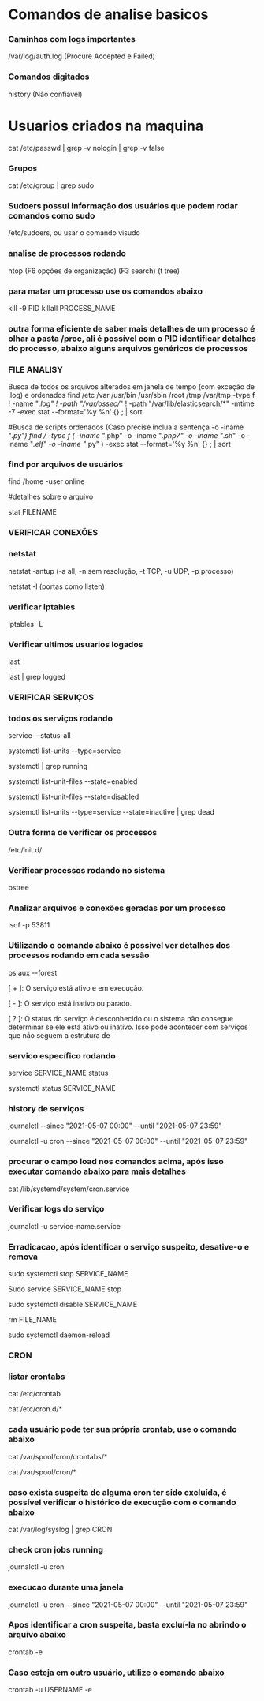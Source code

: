 # Comandos de analise basicos

### Caminhos com logs importantes
/var/log/auth.log (Procure Accepted e Failed)


### Comandos digitados
history (Não confiavel)

# Usuarios criados na maquina
cat /etc/passwd | grep -v nologin | grep -v false



### Grupos
cat /etc/group | grep sudo



### Sudoers possui informação dos usuários que podem rodar comandos como sudo
/etc/sudoers, ou usar o comando visudo



### analise de processos rodando
htop 
(F6 opções de organização)
(F3 search)
(t tree)

### para matar um processo use os comandos abaixo

kill -9 PID
killall PROCESS_NAME


### outra forma eficiente de saber mais detalhes de um processo é olhar a pasta /proc, ali é possível com o PID identificar detalhes do processo, abaixo alguns arquivos genéricos de processos



### FILE ANALISY
Busca de todos os arquivos alterados em janela de tempo (com exceção de .log) e ordenados
find /etc /var /usr/bin /usr/sbin /root /tmp /var/tmp -type f ! -name "*.log" ! -path "/var/ossec/*" ! -path "/var/lib/elasticsearch/*" -mtime -7 -exec stat --format='%y %n' {} \; | sort


#Busca de scripts ordenados (Caso precise inclua a sentença -o -iname "*.py")
find / -type f \( -iname "*.php" -o -iname "*.php7" -o -iname "*.sh" -o -iname "*.elf" -o -iname "*.py" \) -exec stat --format='%y %n' {} \; | sort




### find por arquivos de usuários 

find /home -user online 




#detalhes sobre o arquivo

stat FILENAME




### VERIFICAR CONEXÕES 

### netstat

netstat -antup (-a all, -n sem resolução, -t TCP, -u UDP, -p processo)

netstat -l (portas como listen)

### verificar iptables 

iptables -L

### Verificar ultimos usuarios logados

last

last | grep logged




### VERIFICAR SERVIÇOS

### todos os serviços rodando

service --status-all

systemctl list-units --type=service

systemctl | grep running 

systemctl list-unit-files --state=enabled

systemctl list-unit-files --state=disabled

systemctl list-units --type=service --state=inactive | grep dead



### Outra forma de verificar os processos

/etc/init.d/





### Verificar processos rodando no sistema

pstree

### Analizar arquivos e conexões geradas por um processo

lsof -p 53811


### Utilizando o comando abaixo é possivel ver detalhes dos processos rodando em cada sessão

ps aux --forest

[ + ]: O serviço está ativo e em execução.

[ - ]: O serviço está inativo ou parado.

[ ? ]: O status do serviço é desconhecido ou o sistema não consegue determinar se ele está ativo ou inativo. Isso pode acontecer com serviços que não seguem a estrutura de



### servico específico rodando

service SERVICE_NAME status

systemctl status SERVICE_NAME


### history de serviços

journalctl --since "2021-05-07 00:00" --until "2021-05-07 23:59"

journalctl -u cron --since "2021-05-07 00:00" --until "2021-05-07 23:59"


### procurar o campo load nos comandos acima, após isso executar comando abaixo para mais detalhes

cat /lib/systemd/system/cron.service




### Verificar logs do serviço 

journalctl -u service-name.service


### Erradicacao, após identificar o serviço suspeito, desative-o e remova

sudo systemctl stop SERVICE_NAME

Sudo service SERVICE_NAME stop

sudo systemctl disable SERVICE_NAME

rm  FILE_NAME

sudo systemctl daemon-reload


### CRON
### listar crontabs

cat /etc/crontab

cat /etc/cron.d/*

### cada usuário pode ter sua própria crontab, use o comando abaixo 

cat /var/spool/cron/crontabs/*

cat /var/spool/cron/*


### caso exista suspeita de alguma cron ter sido excluída, é possível verificar o histórico de execução com o comando abaixo 

cat /var/log/syslog | grep CRON

### check cron jobs running

journalctl -u cron


### execucao durante uma janela 

journalctl -u cron --since "2021-05-07 00:00" --until "2021-05-07 23:59"


### Apos identificar a cron suspeita, basta excluí-la no abrindo o arquivo abaixo

crontab -e

### Caso esteja em outro usuário, utilize o comando abaixo 

 crontab -u USERNAME -e

